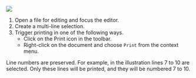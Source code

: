 ![](./print-multiline-selection.png)

1. Open a file for editing and focus the editor. 
2. Create a multi-line selection.
3. Trigger printing in one of the following ways.
	- Click on the Print icon in the toolbar.
	- Right-click on the document and choose `Print` from the context menu.

Line numbers are preserved. For example, in the illustration lines 7 to 10 are selected. Only these lines will be printed, and they will be numbered 7 to 10.